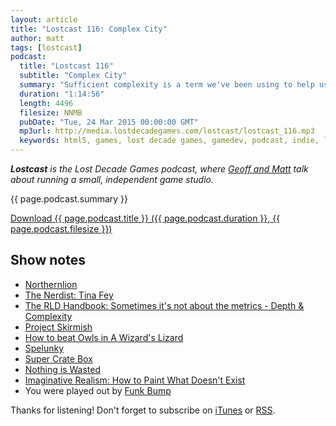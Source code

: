 ```yaml
---
layout: article
title: "Lostcast 116: Complex City"
author: matt
tags: [lostcast]
podcast:
  title: "Lostcast 116"
  subtitle: "Complex City"
  summary: "Sufficient complexity is a term we've been using to help us with game design. Let's discuss!"
  duration: "1:14:56"
  length: 4496
  filesize: NNMB
  pubDate: "Tue, 24 Mar 2015 00:00:00 GMT"
  mp3url: http://media.lostdecadegames.com/lostcast/lostcast_116.mp3
  keywords: html5, games, lost decade games, gamedev, podcast, indie, lostcast
---
```

_**Lostcast** is the Lost Decade Games podcast, where [Geoff and Matt](/about/) talk about running a small, independent game studio._

{{ page.podcast.summary }}

<a class="download-podcast" href="{{ page.podcast.mp3url }}">
	Download {{ page.podcast.title }} ({{ page.podcast.duration }}, {{ page.podcast.filesize }})
</a>

## Show notes

* [Northernlion](https://www.youtube.com/user/Northernlion)
* [The Nerdist: Tina Fey](http://nerdist.com/nerdist-podcast-tina-fey/)
* [The RLD Handbook: Sometimes it's not about the metrics - Depth & Complexity](http://www.gamasutra.com/blogs/LukeMcMillan/20150312/238506/The_RLD_Handbook_Sometimes_its_not_about_the_metrics__Depth__Complexity.php)
* [Project Skirmish](https://www.youtube.com/watch?v=X09lGCikEbI)
* [How to beat Owls in A Wizard's Lizard](https://www.youtube.com/watch?v=f-dW1EYfGcs)
* [Spelunky](http://www.spelunkyworld.com/)
* [Super Crate Box](http://supercratebox.com/)
* [Nothing is Wasted](http://games-matter.com/2015/03/23/brandon-goins-nothing-is-wasted/)
* [Imaginative Realism: How to Paint What Doesn't Exist](http://www.amazon.com/Imaginative-Realism-Paint-Doesnt-Exist/dp/0740785508)
* You were played out by [Funk Bump](http://joshuamorse.bandcamp.com/track/funk-bump)

Thanks for listening! Don't forget to subscribe on [iTunes](http://itunes.apple.com/us/podcast/lostcast/id481950724) or [RSS](/lostcast.xml).
